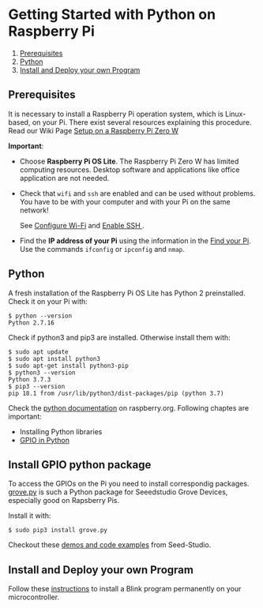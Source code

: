 # Getting Started with Python on Raspberry Pi

1. [Prerequisites](#prerequisites)
2. [Python](#python)
3. [Install and Deploy your own Program](#install-and-deploy-your-own-program)

## Prerequisites

It is necessary to install a Raspberry Pi operation system, which is Linux-based, on your Pi. There exist several resources explaining this procedure. Read our Wiki Page [Setup on a Raspberry Pi Zero W](https://github.com/tamberg/fhnw-idb/wiki/Raspberry-Pi-Zero-W#setup)

**Important**: 
- Choose **Raspberry Pi OS Lite**. The Raspberry Pi Zero W has limited computing resources. Desktop software and applications like office application are not needed.
- Check that `wifi` and `ssh` are enabled and can be used without problems. You have to be with your computer and with your Pi on the same network!

  See [Configure Wi-Fi](https://github.com/tamberg/fhnw-idb/wiki/Raspberry-Pi-Zero-W#configure-wi-fi) and [Enable SSH
](https://github.com/tamberg/fhnw-idb/wiki/Raspberry-Pi-Zero-W#enable-ssh).
- Find the **IP address of your Pi** using the information in the [Find your Pi](https://github.com/tamberg/fhnw-idb/wiki/Raspberry-Pi-Zero-W#find-your-pi).  
Use the commands `ifconfig` or `ipconfig` and `nmap`.

## Python

A fresh installation of the Raspberry Pi OS Lite has Python 2 preinstalled. Check it on your Pi with:

```shell
$ python --version
Python 2.7.16
```

Check if python3 and pip3 are installed. Otherwise install them with:
```shell
$ sudo apt update
$ sudo apt install python3
$ sudo apt-get install python3-pip
$ python3 --version
Python 3.7.3
$ pip3 --version
pip 18.1 from /usr/lib/python3/dist-packages/pip (python 3.7)
```

Check the [python documentation](https://www.raspberrypi.org/documentation/usage/python/) on raspberry.org. Following chaptes are important:

- Installing Python libraries
- [GPIO in Python](https://www.raspberrypi.org/documentation/usage/gpio/python/README.md)


## Install GPIO python package

To access the GPIOs on the Pi you need to install correspondig packages. 
[grove.py](https://github.com/Seeed-Studio/grove.py) is such a Python package for Seeedstudio Grove Devices, especially good on Rapsberry Pis. 

Install it with:

```shell
$ sudo pip3 install grove.py
```

Checkout these [demos and code examples](https://github.com/Seeed-Studio/grove.py/blob/master/doc/README.md#gui-graphical-user-interface) from Seed-Studio.

## Install and Deploy your own Program

Follow these [instructions](blink_grove/README.md) to install a Blink program permanently on your microcontroller.
